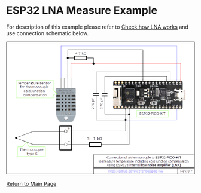 # ESP32 LNA Measure Example

For description of this example please refer to [Check how LNA works](../../README.md#check-how-lna-works) and use connection schematic below.

![alt text](../../docs/_static/esp32-pico-kit-lna-schematic.png "Connection of a thermocouple to ESP32-PICO-KIT including additional temperature measurement for cold junction temperature compensation")


[Return to Main Page](../../README.md)

